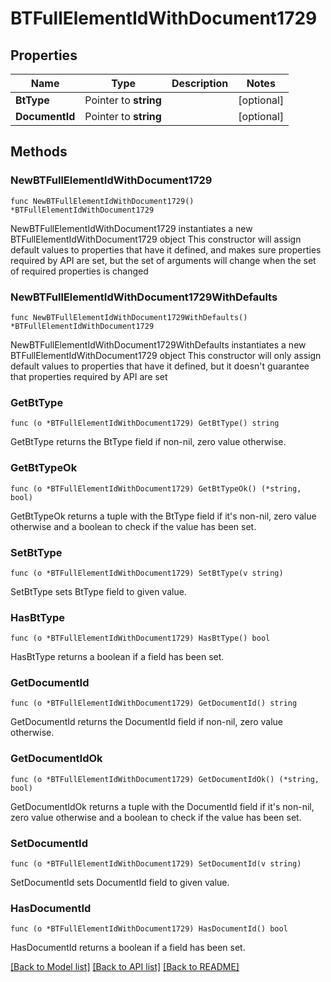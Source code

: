 # BTFullElementIdWithDocument1729

## Properties

Name | Type | Description | Notes
------------ | ------------- | ------------- | -------------
**BtType** | Pointer to **string** |  | [optional] 
**DocumentId** | Pointer to **string** |  | [optional] 

## Methods

### NewBTFullElementIdWithDocument1729

`func NewBTFullElementIdWithDocument1729() *BTFullElementIdWithDocument1729`

NewBTFullElementIdWithDocument1729 instantiates a new BTFullElementIdWithDocument1729 object
This constructor will assign default values to properties that have it defined,
and makes sure properties required by API are set, but the set of arguments
will change when the set of required properties is changed

### NewBTFullElementIdWithDocument1729WithDefaults

`func NewBTFullElementIdWithDocument1729WithDefaults() *BTFullElementIdWithDocument1729`

NewBTFullElementIdWithDocument1729WithDefaults instantiates a new BTFullElementIdWithDocument1729 object
This constructor will only assign default values to properties that have it defined,
but it doesn't guarantee that properties required by API are set

### GetBtType

`func (o *BTFullElementIdWithDocument1729) GetBtType() string`

GetBtType returns the BtType field if non-nil, zero value otherwise.

### GetBtTypeOk

`func (o *BTFullElementIdWithDocument1729) GetBtTypeOk() (*string, bool)`

GetBtTypeOk returns a tuple with the BtType field if it's non-nil, zero value otherwise
and a boolean to check if the value has been set.

### SetBtType

`func (o *BTFullElementIdWithDocument1729) SetBtType(v string)`

SetBtType sets BtType field to given value.

### HasBtType

`func (o *BTFullElementIdWithDocument1729) HasBtType() bool`

HasBtType returns a boolean if a field has been set.

### GetDocumentId

`func (o *BTFullElementIdWithDocument1729) GetDocumentId() string`

GetDocumentId returns the DocumentId field if non-nil, zero value otherwise.

### GetDocumentIdOk

`func (o *BTFullElementIdWithDocument1729) GetDocumentIdOk() (*string, bool)`

GetDocumentIdOk returns a tuple with the DocumentId field if it's non-nil, zero value otherwise
and a boolean to check if the value has been set.

### SetDocumentId

`func (o *BTFullElementIdWithDocument1729) SetDocumentId(v string)`

SetDocumentId sets DocumentId field to given value.

### HasDocumentId

`func (o *BTFullElementIdWithDocument1729) HasDocumentId() bool`

HasDocumentId returns a boolean if a field has been set.


[[Back to Model list]](../README.md#documentation-for-models) [[Back to API list]](../README.md#documentation-for-api-endpoints) [[Back to README]](../README.md)



